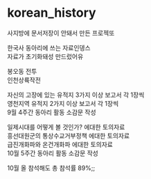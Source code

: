 # korean_history
사지방에 문서저장이 안돼서 만든 프로젝또

한국사 동아리에 쓰는 자료인뎅스\
자료가 초기화돼성 만드렀어유

봉오동 전투\
인천상륙작전

자신의 고장에 있는 유적지 3가지 이상 보고서 각 1장씩\
영천지역 유적지 2가지 이상 보고서 각 1장씩\
9월 4주간 동아리 활동 소감문 작성

일제시대를 어떻게 볼 것인가? 에대한 토의자료\
흥선대원군의 통상수교거부정책 에대한 토의자료\
급진개화파와 온건개화파 에대한 토의자료\
10월 5주간 동아리 활동 소감문 작성

10월 올 참석해도 총 참석률 89%;;
